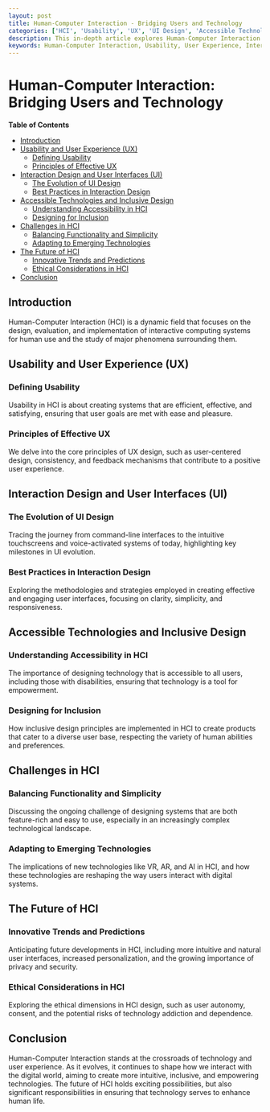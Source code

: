 ```yaml
---
layout: post
title: Human-Computer Interaction - Bridging Users and Technology
categories: ['HCI', 'Usability', 'UX', 'UI Design', 'Accessible Technology']
description: This in-depth article explores Human-Computer Interaction (HCI), focusing on the realms of usability and user experience, the intricacies of interaction design and user interfaces, and the importance of accessible technologies and inclusive design.
keywords: Human-Computer Interaction, Usability, User Experience, Interaction Design, User Interface, Accessible Technology, Inclusive Design
---
```


# Human-Computer Interaction: Bridging Users and Technology

**Table of Contents**

- [Introduction](#introduction)
- [Usability and User Experience (UX)](#usability-and-user-experience-ux)
  - [Defining Usability](#defining-usability)
  - [Principles of Effective UX](#principles-of-effective-ux)
- [Interaction Design and User Interfaces (UI)](#interaction-design-and-user-interfaces-ui)
  - [The Evolution of UI Design](#the-evolution-of-ui-design)
  - [Best Practices in Interaction Design](#best-practices-in-interaction-design)
- [Accessible Technologies and Inclusive Design](#accessible-technologies-and-inclusive-design)
  - [Understanding Accessibility in HCI](#understanding-accessibility-in-hci)
  - [Designing for Inclusion](#designing-for-inclusion)
- [Challenges in HCI](#challenges-in-hci)
  - [Balancing Functionality and Simplicity](#balancing-functionality-and-simplicity)
  - [Adapting to Emerging Technologies](#adapting-to-emerging-technologies)
- [The Future of HCI](#the-future-of-hci)
  - [Innovative Trends and Predictions](#innovative-trends-and-predictions)
  - [Ethical Considerations in HCI](#ethical-considerations-in-hci)
- [Conclusion](#conclusion)

## Introduction

Human-Computer Interaction (HCI) is a dynamic field that focuses on the design, evaluation, and implementation of interactive computing systems for human use and the study of major phenomena surrounding them.

## Usability and User Experience (UX)

### Defining Usability

Usability in HCI is about creating systems that are efficient, effective, and satisfying, ensuring that user goals are met with ease and pleasure.

### Principles of Effective UX

We delve into the core principles of UX design, such as user-centered design, consistency, and feedback mechanisms that contribute to a positive user experience.

## Interaction Design and User Interfaces (UI)

### The Evolution of UI Design

Tracing the journey from command-line interfaces to the intuitive touchscreens and voice-activated systems of today, highlighting key milestones in UI evolution.

### Best Practices in Interaction Design

Exploring the methodologies and strategies employed in creating effective and engaging user interfaces, focusing on clarity, simplicity, and responsiveness.

## Accessible Technologies and Inclusive Design

### Understanding Accessibility in HCI

The importance of designing technology that is accessible to all users, including those with disabilities, ensuring that technology is a tool for empowerment.

### Designing for Inclusion

How inclusive design principles are implemented in HCI to create products that cater to a diverse user base, respecting the variety of human abilities and preferences.

## Challenges in HCI

### Balancing Functionality and Simplicity

Discussing the ongoing challenge of designing systems that are both feature-rich and easy to use, especially in an increasingly complex technological landscape.

### Adapting to Emerging Technologies

The implications of new technologies like VR, AR, and AI in HCI, and how these technologies are reshaping the way users interact with digital systems.

## The Future of HCI

### Innovative Trends and Predictions

Anticipating future developments in HCI, including more intuitive and natural user interfaces, increased personalization, and the growing importance of privacy and security.

### Ethical Considerations in HCI

Exploring the ethical dimensions in HCI design, such as user autonomy, consent, and the potential risks of technology addiction and dependence.

## Conclusion

Human-Computer Interaction stands at the crossroads of technology and user experience. As it evolves, it continues to shape how we interact with the digital world, aiming to create more intuitive, inclusive, and empowering technologies. The future of HCI holds exciting possibilities, but also significant responsibilities in ensuring that technology serves to enhance human life.
